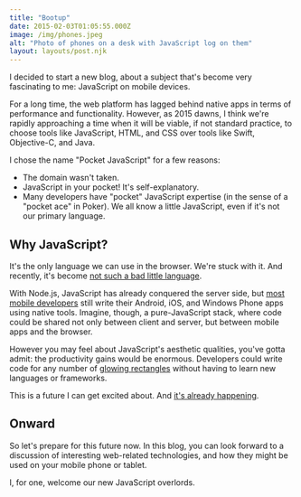 ```yaml
---
title: "Bootup"
date: 2015-02-03T01:05:55.000Z
image: /img/phones.jpeg
alt: "Photo of phones on a desk with JavaScript log on them"
layout: layouts/post.njk
---
```


I decided to start a new blog, about a subject that's become very fascinating to me: JavaScript on mobile devices.

For a long time, the web platform has lagged behind native apps in terms of performance and functionality. However, as 2015 dawns, I think we're rapidly approaching a time when it will be viable, if not standard practice, to choose tools like JavaScript, HTML, and CSS over tools like Swift, Objective-C, and Java.

I chose the name "Pocket JavaScript" for a few reasons:

-   The domain wasn't taken.
-   JavaScript in your pocket! It's self-explanatory.
-   Many developers have "pocket" JavaScript expertise (in the sense of a "pocket ace" in Poker). We all know a little JavaScript, even if it's not our primary language.

## Why JavaScript?

It's the only language we can use in the browser. We're stuck with it. And recently, it's become [not such a bad little language](https://medium.com/@brianleroux/es6-modules-amd-and-commonjs-c1acefbe6fc0).

With Node.js, JavaScript has already conquered the server side, but [most mobile developers](http://www.visionmobile.com/product/developer-economics-q3-2014/) still write their Android, iOS, and Windows Phone apps using native tools. Imagine, though, a pure-JavaScript stack, where code could be shared not only between client and server, but between mobile apps and the browser.

However you may feel about JavaScript's aesthetic qualities, you've gotta admit: the productivity gains would be enormous. Developers could write code for any number of [glowing rectangles](http://www.theonion.com/articles/report-90-of-waking-hours-spent-staring-at-glowing,2747/) without having to learn new languages or frameworks.

This is a future I can get excited about. And [it's already happening](https://resin.io/blog/happy-18th-birthday-javascript/).

## Onward

So let's prepare for this future now. In this blog, you can look forward to a discussion of interesting web-related technologies, and how they might be used on your mobile phone or tablet.

I, for one, welcome our new JavaScript overlords.
